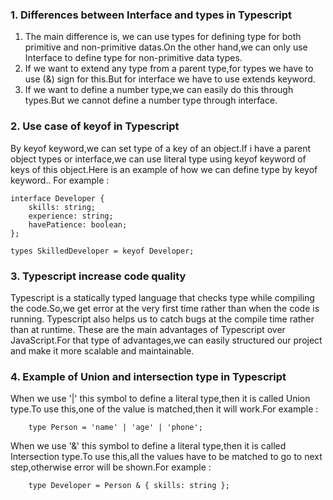 ### 1. Differences between Interface and types in Typescript

1. The main difference is, we can use types for defining type for both primitive and non-primitive datas.On the other hand,we can only use Interface to define type for non-primitive data types.
2. If we want to extend any type from a parent type,for types we have to use (&) sign for this.But for interface we have to use extends keyword.
3. If we want to define a number type,we can easily do this through types.But we cannot define a number type through interface.


### 2. Use case of keyof in Typescript
By keyof keyword,we can set type of a key of an object.If i have a parent object types or interface,we can use literal type using keyof keyword of keys of this object.Here is an example of how we can define type by keyof keyword..
For example : 

    interface Developer {
        skills: string;
        experience: string;
        havePatience: boolean;
    };

    types SkilledDeveloper = keyof Developer;


### 3. Typescript increase code quality
Typescript is a statically typed language that checks type while compiling the code.So,we get error at the very first time rather than when the code is running. Typescript also helps us to catch bugs at the compile time rather than at runtime. These are the main advantages of Typescript over JavaScript.For that type of advantages,we can easily structured our project and make it more scalable and maintainable.


### 4. Example of Union and intersection type in Typescript
When we use '|' this symbol to define a literal type,then it is called Union type.To use this,one of the value is matched,then it will work.For example : 

        type Person = 'name' | 'age' | 'phone';

When we use '&' this symbol to define a literal type,then it is called Intersection type.To use this,all the values have to be matched to go to next step,otherwise error will be shown.For example : 

        type Developer = Person & { skills: string };